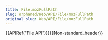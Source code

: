 ```yaml
---
title: File.mozFullPath
slug: orphaned/Web/API/File/mozFullPath
original_slug: Web/API/File/mozFullPath
---
```


{{APIRef("File API")}}{{Non-standard_header}}
